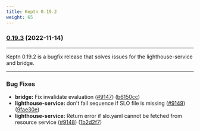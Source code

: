 ```yaml
---
title: Keptn 0.19.2
weight: 65
---
```


### [0.19.3](https://github.com/keptn/keptn/compare/0.19.2...0.19.3) (2022-11-14)

---

Keptn 0.19.2 is a bugfix release that solves issues for the lighthouse-service and bridge.

---


### Bug Fixes

* **bridge:** Fix invalidate evaluation ([#9147](https://github.com/keptn/keptn/issues/9147)) ([b6150cc](https://github.com/keptn/keptn/commit/b6150cc9863babc202c5bb1c01f5494db0e63c94))
* **lighthouse-service:** don't fail sequence if SLO file is missing ([#9149](https://github.com/keptn/keptn/issues/9149)) ([9fae30e](https://github.com/keptn/keptn/commit/9fae30eb5abb3a87d588d947b2732ef3de1545e9))
* **lighthouse-service:** Return error if slo.yaml cannot be fetched from resource service ([#9148](https://github.com/keptn/keptn/issues/9148)) ([1b2d2f7](https://github.com/keptn/keptn/commit/1b2d2f72b47d9f1243b686b3a7f287973329bd1a))
